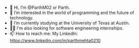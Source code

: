 - 👋 Hi, I’m @ParthM02 or Parth.
- 👀 I’m interested in the world of programming and the future of technology.
- 🌱 I’m currently studying at the University of Texas at Austin.
- 👨‍💻 I'm also looking for software engineering internships.
- 📫 How to reach me: My LinkedIn: https://www.linkedin.com/in/parthmehta0210

<!---
ParthM02/ParthM02 is a ✨ special ✨ repository because its `README.md` (this file) appears on your GitHub profile.
You can click the Preview link to take a look at your changes.
--->
